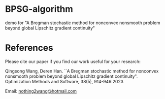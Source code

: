# BPSG-algorithm
demo for "A Bregman stochastic method for nonconvex nonsmooth problem beyond global Lipschitz gradient continuity"


# References
Please cite our paper if you find our work useful for your research:

Qingsong Wang, Deren Han. ``A Bregman stochastic method for nonconvex nonsmooth problem beyond global Lipschitz gradient continuity". Optimization Methods and Software, 38(5), 914-946 2023.


Email: nothing2wang@hotmail.com
